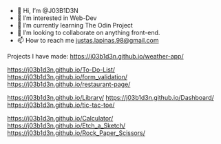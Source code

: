 - 👋 Hi, I’m @J03B1D3N
- 👀 I’m interested in Web-Dev
- 🌱 I’m currently learning The Odin Project
- 💞️ I’m looking to collaborate on anything front-end.
- 📫 How to reach me justas.lapinas.98@gmail.com

Projects I have made:
https://j03b1d3n.github.io/weather-app/

https://j03b1d3n.github.io/To-Do-List/
https://j03b1d3n.github.io/form_validation/
https://j03b1d3n.github.io/restaurant-page/

https://j03b1d3n.github.io/Library/
https://j03b1d3n.github.io/Dashboard/
https://j03b1d3n.github.io/tic-tac-toe/

https://j03b1d3n.github.io/Calculator/
https://j03b1d3n.github.io/Etch_a_Sketch/
https://j03b1d3n.github.io/Rock_Paper_Scissors/

<!---
J03B1D3N/J03B1D3N is a ✨ special ✨ repository because its `README.md` (this file) appears on your GitHub profile.
You can click the Preview link to take a look at your changes.
--->
